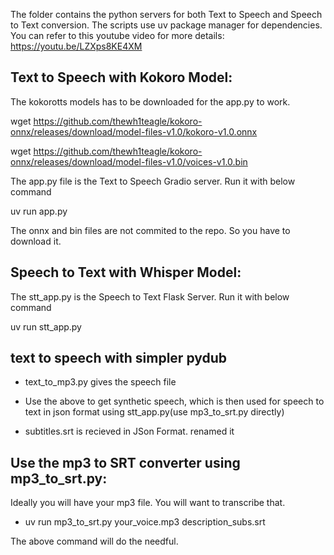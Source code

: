 The folder contains the python servers for both
Text to Speech and Speech to Text conversion. The
scripts use uv package manager for dependencies.
You can refer to this youtube video for more
details: https://youtu.be/LZXps8KE4XM

## Text to Speech with Kokoro Model:

The kokorotts models has to be downloaded for the
app.py to work.

wget
https://github.com/thewh1teagle/kokoro-onnx/releases/download/model-files-v1.0/kokoro-v1.0.onnx

wget
https://github.com/thewh1teagle/kokoro-onnx/releases/download/model-files-v1.0/voices-v1.0.bin

The app.py file is the Text to Speech Gradio
server. Run it with below command

uv run app.py

The onnx and bin files are not commited to the
repo. So you have to download it.

## Speech to Text with Whisper Model:

The stt_app.py is the Speech to Text Flask Server.
Run it with below command

uv run stt_app.py

## text to speech with simpler pydub

- text_to_mp3.py gives the speech file 

- Use the above to get synthetic speech, which is then used for speech to text in json format using stt_app.py(use mp3_to_srt.py directly)

- subtitles.srt is recieved in JSon Format. renamed it

## Use the mp3 to SRT converter using mp3_to_srt.py:

Ideally you will have your mp3 file. You will want to transcribe that. 

- uv run mp3_to_srt.py your_voice.mp3 description_subs.srt

The above command will do the needful.

